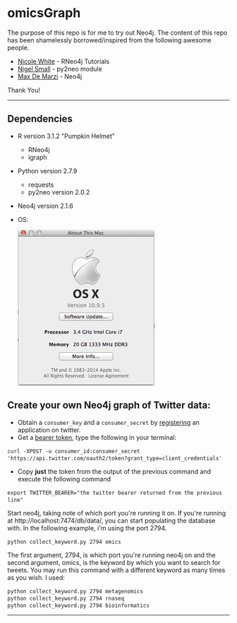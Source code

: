 # omicsGraph
The purpose of this repo is for me to try out Neo4j. The content of this repo has been shamelessly borrowed/inspired from the following awesome people.

* [Nicole White](https://github.com/nicolewhite/graphs_r_cool) - RNeo4j Tutorials
* [Nigel Small](https://github.com/nigelsmall/py2neo) - py2neo module
* [Max De Marzi](http://maxdemarzi.com/) - Neo4j

Thank You!

---

## Dependencies
* R version 3.1.2 "Pumpkin Helmet"
	* RNeo4j
	* igraph
* Python version 2.7.9
	* requests
	* py2neo version 2.0.2
* Neo4j version 2.1.6
* OS:

	![About my Mac](images/about_this_mac.png)

## Create your own Neo4j graph of Twitter data:

* Obtain a `consumer_key` and a `consumer_secret` by [registering](https://dev.twitter.com/apps) an application on twitter.
* Get a [bearer token](https://dev.twitter.com/docs/auth/application-only-auth), type the following in your terminal:

```
curl -XPOST -u consumer_id:consumer_secret 'https://api.twitter.com/oauth2/token?grant_type=client_credentials'
```

* Copy **just** the token from the output of the previous command and execute the following command

```
export TWITTER_BEARER="the twitter bearer returned from the previous line"
```

Start neo4j, taking note of which port you're running it on. If you're running at http://localhost:7474/db/data/, you can start populating the database with. In the following example, i'm using the port 2794.

```
python collect_keyword.py 2794 omics
```

The first argument, 2794, is which port you're running neo4j on and the second argument, omics, is the keyword by which you want to search for tweets. You may run this command with a different keyword as many times as you wish. I used:

```
python collect_keyword.py 2794 metagenomics
python collect_keyword.py 2794 rnaseq
python collect_keyword.py 2794 bioinformatics
```

---
